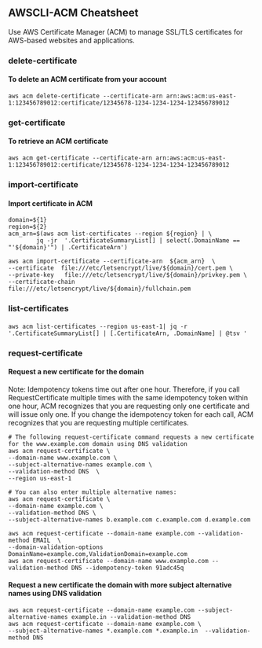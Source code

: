 ## AWSCLI-ACM Cheatsheet

Use AWS Certificate Manager (ACM) to manage SSL/TLS certificates for AWS-based websites and applications.

### delete-certificate
#### To delete an ACM certificate from your account
```
aws acm delete-certificate --certificate-arn arn:aws:acm:us-east-1:123456789012:certificate/12345678-1234-1234-1234-123456789012
```

### get-certificate
#### To retrieve an ACM certificate
```
aws acm get-certificate --certificate-arn arn:aws:acm:us-east-1:123456789012:certificate/12345678-1234-1234-1234-123456789012
```

### import-certificate
#### Import certificate in ACM
```
domain=${1}
region=${2}
acm_arn=$(aws acm list-certificates --region ${region} | \
        jq -jr  '.CertificateSummaryList[] | select(.DomainName == "'${domain}'") | .CertificateArn')

aws acm import-certificate --certificate-arn  ${acm_arn}  \
--certificate  file:///etc/letsencrypt/live/${domain}/cert.pem \
--private-key   file:///etc/letsencrypt/live/${domain}/privkey.pem \
--certificate-chain file:///etc/letsencrypt/live/${domain}/fullchain.pem
```

### list-certificates
####
```
aws acm list-certificates --region us-east-1| jq -r '.CertificateSummaryList[] | [.CertificateArn, .DomainName] | @tsv '
```

### request-certificate
#### Request a new certificate for the domain
Note: Idempotency tokens time out after one hour. Therefore, if you call RequestCertificate multiple times with the same idempotency token within one hour, ACM recognizes that you are requesting only one certificate and will issue only one. If you change the idempotency token for each call, ACM recognizes that you are requesting multiple certificates. 
```
# The following request-certificate command requests a new certificate for the www.example.com domain using DNS validation
aws acm request-certificate \
--domain-name www.example.com \
--subject-alternative-names example.com \
--validation-method DNS  \
--region us-east-1

# You can also enter multiple alternative names:
aws acm request-certificate \
--domain-name example.com \
--validation-method DNS \
--subject-alternative-names b.example.com c.example.com d.example.com 

aws acm request-certificate --domain-name example.com --validation-method EMAIL  \
--domain-validation-options DomainName=example.com,ValidationDomain=example.com
aws acm request-certificate --domain-name www.example.com --validation-method DNS --idempotency-token 91adc45q
```

#### Request a new certificate the domain with more subject alternative names using DNS validation
```
aws acm request-certificate --domain-name example.com --subject-alternative-names example.in --validation-method DNS
aws acm request-certificate --domain-name example.com \
--subject-alternative-names *.example.com *.example.in  --validation-method DNS
```
